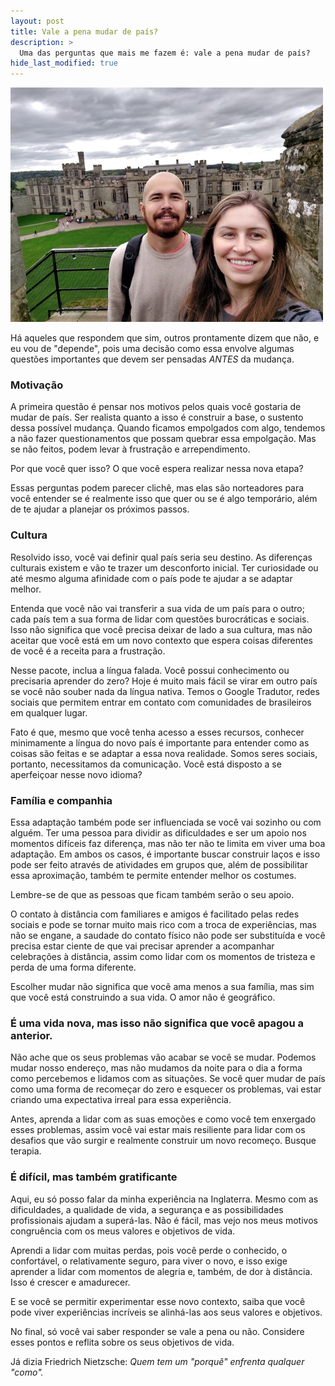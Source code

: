 ```yaml
---
layout: post
title: Vale a pena mudar de país?
description: >
  Uma das perguntas que mais me fazem é: vale a pena mudar de país?
hide_last_modified: true
---
```


<img title="img-1" alt="Leonardo e Priscila na muralha de Warwick Castle." src="/assets/blog/vale-a-pena-mudar-de-pais.jpeg">

Há aqueles que respondem que sim, outros prontamente dizem que não, e eu vou de "depende", pois uma decisão como essa envolve algumas questões importantes que devem ser pensadas *ANTES* da mudança.

### Motivação

A primeira questão é pensar nos motivos pelos quais você gostaria de mudar de país. Ser realista quanto a isso é construir a base, o sustento dessa possível mudança. Quando ficamos empolgados com algo, tendemos a não fazer questionamentos que possam quebrar essa empolgação. Mas se não feitos, podem levar à frustração e arrependimento. 

Por que você quer isso? O que você espera realizar nessa nova etapa?

Essas perguntas podem parecer clichê, mas elas são norteadores para você entender se é realmente isso que quer ou se é algo temporário, além de te ajudar a planejar os próximos passos.

### Cultura

Resolvido isso, você vai definir qual país seria seu destino. As diferenças culturais existem e vão te trazer um desconforto inicial. Ter curiosidade ou até mesmo alguma afinidade com o país pode te ajudar a se adaptar melhor.

Entenda que você não vai transferir a sua vida de um país para o outro; cada país tem a sua forma de lidar com questões burocráticas e sociais. Isso não significa que você precisa deixar de lado a sua cultura, mas não aceitar que você está em um novo contexto que espera coisas diferentes de você é a receita para a frustração.

Nesse pacote, inclua a língua falada. Você possui conhecimento ou precisaria aprender do zero? Hoje é muito mais fácil se virar em outro país se você não souber nada da língua nativa. Temos o Google Tradutor, redes sociais que permitem entrar em contato com comunidades de brasileiros em qualquer lugar. 

Fato é que, mesmo que você tenha acesso a esses recursos, conhecer minimamente a língua do novo país é importante para entender como as coisas são feitas e se adaptar a essa nova realidade. Somos seres sociais, portanto, necessitamos da comunicação. Você está disposto a se aperfeiçoar nesse novo idioma?

### Família e companhia

Essa adaptação também pode ser influenciada se você vai sozinho ou com alguém. Ter uma pessoa para dividir as dificuldades e ser um apoio nos momentos difíceis faz diferença, mas não ter não te limita em viver uma boa adaptação. Em ambos os casos, é importante buscar construir laços e isso pode ser feito através de atividades em grupos que, além de possibilitar essa aproximação, também te permite entender melhor os costumes.

Lembre-se de que as pessoas que ficam também serão o seu apoio.

O contato à distância com familiares e amigos é facilitado pelas redes sociais e pode se tornar muito mais rico com a troca de experiências, mas não se engane, a saudade do contato físico não pode ser substituída e você precisa estar ciente de que vai precisar aprender a acompanhar celebrações à distância, assim como lidar com os momentos de tristeza e perda de uma forma diferente.

Escolher mudar não significa que você ama menos a sua família, mas sim que você está construindo a sua vida. O amor não é geográfico.

### É uma vida nova, mas isso não significa que você apagou a anterior.

Não ache que os seus problemas vão acabar se você se mudar. Podemos mudar nosso endereço, mas não mudamos da noite para o dia a forma como percebemos e lidamos com as situações. Se você quer mudar de país como uma forma de recomeçar do zero e esquecer os problemas, vai estar criando uma expectativa irreal para essa experiência.

Antes, aprenda a lidar com as suas emoções e como você tem enxergado esses problemas, assim você vai estar mais resiliente para lidar com os desafios que vão surgir e realmente construir um novo recomeço. Busque terapia.


### É difícil, mas também gratificante

Aqui, eu só posso falar da minha experiência na Inglaterra. Mesmo com as dificuldades, a qualidade de vida, a segurança e as possibilidades profissionais ajudam a superá-las. Não é fácil, mas vejo nos meus motivos congruência com os meus valores e objetivos de vida.

Aprendi a lidar com muitas perdas, pois você perde o conhecido, o confortável, o relativamente seguro, para viver o novo, e isso exige aprender a lidar com momentos de alegria e, também, de dor à distância. 
Isso é crescer e amadurecer.

E se você se permitir experimentar esse novo contexto, saiba que você pode viver experiências incríveis se alinhá-las aos seus valores e objetivos. 

No final, só você vai saber responder se vale a pena ou não. Considere esses pontos e reflita sobre os seus objetivos de vida. 

Já dizia Friedrich Nietzsche: <cite>Quem tem um "porquê" enfrenta qualquer "como".</cite>
